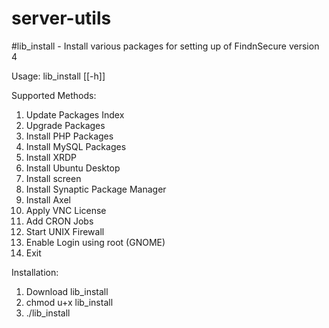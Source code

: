 server-utils
============

#lib_install - Install various packages for setting up of FindnSecure version 4

Usage:
lib_install [[-h]]

Supported Methods:
1) Update Packages Index
2) Upgrade Packages
3) Install PHP Packages
4) Install MySQL Packages
5) Install XRDP
6) Install Ubuntu Desktop
7) Install screen
8) Install Synaptic Package Manager
9) Install Axel
10) Apply VNC License
11) Add CRON Jobs
12) Start UNIX Firewall
13) Enable Login using root (GNOME)
0) Exit

Installation:
1) Download lib_install
2) chmod u+x lib_install
3) ./lib_install

